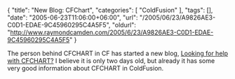 {
	"title": "New Blog: CFChart",
	"categories": [
		"ColdFusion"
	],
	"tags": [],
	"date": "2005-06-23T11:06:00+06:00",
	"url": "/2005/06/23/A9826AE3-C0D1-EDAE-9C45960295C4A5F5",
	"oldurl": "http://www.raymondcamden.com/2005/6/23/A9826AE3-C0D1-EDAE-9C45960295C4A5F5"
}

The person behind CFCHART in CF has started a new blog, <a href="http://cfchart.blogspot.com/">Looking for help with CFCHART?</a> I believe it is only two days old, but already it has some very good information about CFCHART in ColdFusion.
